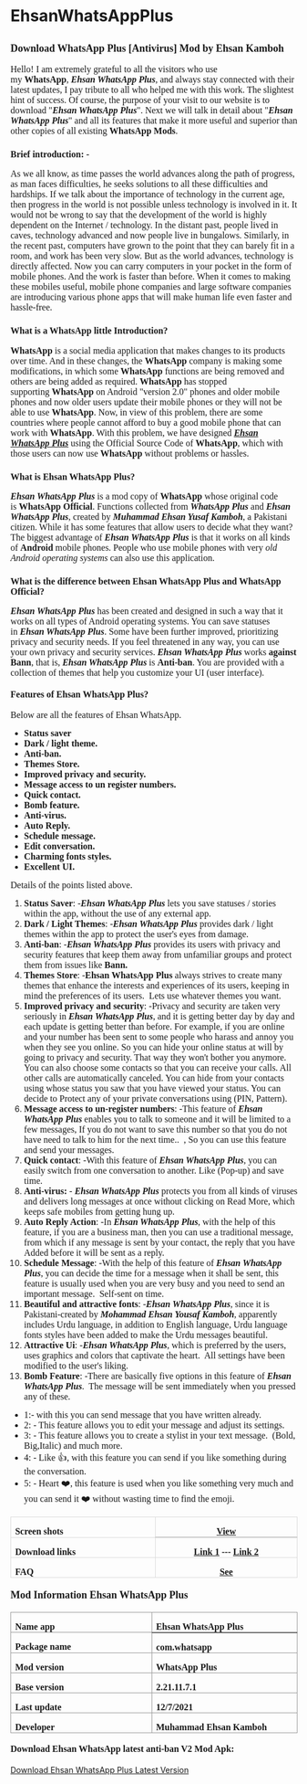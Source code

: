 # EhsanWhatsAppPlus

<h2><b style="font-family: Tajawal; font-size: large;">Download WhatsApp Plus [Antivirus] Mod by Ehsan Kamboh</b></h2><p class="MsoNormal"><span style="font-family: Tajawal; font-size: medium;">Hello! I am extremely grateful to all the visitors who use my<b>&nbsp;WhatsApp</b>,&nbsp;<b><i>Ehsan WhatsApp Plus</i></b>, and always stay connected with their latest updates, I pay tribute to all who helped me with this work. The slightest hint of success. Of course, the purpose of your visit to our website is to download "<b><i>Ehsan WhatsApp Plus</i></b>". Next we will talk in detail about "<b><i>Ehsan WhatsApp Plus</i></b>" and all its features that make it more useful and superior than other copies of all existing&nbsp;<b>WhatsApp Mods</b>.</span></p><h3><span style="font-family: Tajawal; font-size: medium;">Brief introduction: -</span></h3><p class="MsoNormal"><span style="font-family: Tajawal; font-size: medium;">As we all know, as time passes the world advances along the path of progress, as man faces difficulties, he seeks solutions to all these difficulties and hardships. If we talk about the importance of technology in the current age, then progress in the world is not possible unless technology is involved in it. It would not be wrong to say that the development of the world is highly dependent on the Internet / technology. In the distant past, people lived in caves, technology advanced and now people live in bungalows. Similarly, in the recent past, computers have grown to the point that they can barely fit in a room, and work has been very slow. But as the world advances, technology is directly affected. Now you can carry computers in your pocket in the form of mobile phones. And the work is faster than before. When it comes to making these mobiles useful, mobile phone companies and large software companies are introducing various phone apps that will make human life even faster and hassle-free.</span></p><h3><span style="font-family: Tajawal; font-size: medium;">What is a WhatsApp little Introduction?</span></h3><p class="MsoNormal"><span style="font-family: Tajawal; font-size: medium;"><b>WhatsApp</b>&nbsp;is a social media application that makes changes to its products over time. And in these changes, the&nbsp;<b>WhatsApp</b>&nbsp;company is making some modifications, in which some&nbsp;<b>WhatsApp&nbsp;</b>functions are being removed and others are being added as required.&nbsp;<b>WhatsApp&nbsp;</b>has stopped supporting&nbsp;<b>WhatsApp&nbsp;</b>on Android "version 2.0" phones and older mobile phones and now older users update their mobile phones or they will not be able to use&nbsp;<b>WhatsApp</b>. Now, in view of this problem, there are some countries where people cannot afford to buy a good mobile phone that can work with&nbsp;<b>WhatsApp</b>. With this problem, we have designed&nbsp;<b><u><i>Ehsan WhatsApp Plus</i></u></b>&nbsp;using the Official Source Code of&nbsp;<b>WhatsApp</b>, which with those users can now use&nbsp;<b>WhatsApp&nbsp;</b>without problems or hassles.</span></p><h3><span style="font-family: Tajawal; font-size: medium;">What is Ehsan WhatsApp Plus?</span></h3><p class="MsoNormal"><span style="font-family: Tajawal; font-size: medium;"><b><i>Ehsan WhatsApp Plus</i></b>&nbsp;is a mod copy of&nbsp;<b>WhatsApp&nbsp;</b>whose original code is&nbsp;<b>WhatsApp Official</b>. Functions collected from&nbsp;<b><i>WhatsApp Plus</i></b>&nbsp;and&nbsp;<b><i>Ehsan WhatsApp Plus</i></b>, created by&nbsp;<b><i>Muhammad Ehsan Yusaf Kamboh</i></b>, a Pakistani citizen. While it has some features that allow users to decide what they want? The biggest advantage of<b><i>&nbsp;Ehsan WhatsApp Plus</i></b>&nbsp;is that it works on all kinds of&nbsp;<b>Android</b>&nbsp;mobile phones. People who use mobile phones with very<i>&nbsp;old Android operating systems&nbsp;</i>can also use this application.</span></p><h3><span style="font-family: Tajawal; font-size: medium;">What is the difference between Ehsan WhatsApp Plus and WhatsApp Official?</span></h3><p class="MsoNormal"><span style="font-family: Tajawal; font-size: medium;"><b><i>Ehsan WhatsApp Plus</i></b>&nbsp;has been created and designed in such a way that it works on all types of Android operating systems. You can save statuses in&nbsp;<i><b>Ehsan WhatsApp Plus</b></i>. Some have been further improved, prioritizing privacy and security needs. If you feel threatened in any way, you can use your own privacy and security services.<b><i>&nbsp;Ehsan WhatsApp Plus</i></b>&nbsp;works&nbsp;<b>against Bann</b>, that is,&nbsp;<b><i>Ehsan WhatsApp Plus</i></b>&nbsp;is&nbsp;<b>Anti-ban</b>. You are provided with a collection of themes that help you customize your UI (user interface).</span></p><h4><span style="font-family: Tajawal; font-size: medium;">Features of Ehsan WhatsApp Plus?</span></h4><p class="MsoNormal"><span style="font-family: Tajawal; font-size: medium;">Below are all the features of Ehsan WhatsApp.</span></p><p class="MsoNormal"></p><ul><li><span style="font-family: Tajawal; font-size: medium;"><b>Status saver</b></span></li><li><span style="font-family: Tajawal; font-size: medium;"><b>Dark / light theme.</b></span></li><li><span style="font-family: Tajawal; font-size: medium;"><b>Anti-ban.</b></span></li><li><span style="font-family: Tajawal; font-size: medium;"><b>Themes Store.</b></span></li><li><span style="font-family: Tajawal; font-size: medium;"><b>Improved privacy and security.</b></span></li><li><span style="font-family: Tajawal; font-size: medium;"><b>Message access to un register numbers.</b></span></li><li><span style="font-family: Tajawal; font-size: medium;"><b>Quick contact.</b></span></li><li><span style="font-family: Tajawal; font-size: medium;"><b>Bomb feature.</b></span></li><li><span style="font-family: Tajawal; font-size: medium;"><b>Anti-virus.</b></span></li><li><span style="font-family: Tajawal; font-size: medium;"><b>Auto Reply.</b></span></li><li><span style="font-family: Tajawal; font-size: medium;"><b>Schedule message.</b></span></li><li><span style="font-family: Tajawal; font-size: medium;"><b>Edit conversation.</b></span></li><li><span style="font-family: Tajawal; font-size: medium;"><b>Charming fonts styles.</b></span></li><li><span style="font-family: Tajawal; font-size: medium;"><b>Excellent UI.</b></span></li></ul><p></p><p class="MsoNormal"><span style="font-family: Tajawal; font-size: medium;">Details of the points listed above.</span></p><p class="MsoNormal"></p><ol><li><span style="font-size: medium;"><span style="font-family: Tajawal;"><b>Status Saver</b>: -</span><span style="font-family: Tajawal;"><b><i>Ehsan WhatsApp Plus</i></b>&nbsp;lets you save statuses / stories within the app, without the use of any external app.</span></span></li><li><span style="font-size: medium;"><span style="font-family: Tajawal;"><b>Dark / Light Themes</b>: -</span><span style="font-family: Tajawal;"><i><b>Ehsan WhatsApp Plus</b></i>&nbsp;provides dark / light themes within the app to protect the user's eyes from damage.</span></span></li><li><span style="font-size: medium;"><span style="font-family: Tajawal;"><b>Anti-ban</b>: -</span><span style="font-family: Tajawal;"><b><i>Ehsan WhatsApp Plus</i></b>&nbsp;provides its users with privacy and security features that keep them away from unfamiliar groups and protect them from issues like&nbsp;<b>Bann.</b></span></span></li><li><span style="font-size: medium;"><span style="font-family: Tajawal;"><b>Themes Store</b>: -</span><span style="font-family: Tajawal;"><b>Ehsan WhatsApp Plus</b>&nbsp;always strives to create many themes that enhance the interests and experiences of its users, keeping in mind the preferences of its users.&nbsp; Lets use whatever themes you want.</span></span></li><li><span style="font-family: Tajawal; font-size: medium;"><b>Improved privacy and security</b>: -Privacy and security are taken very seriously in&nbsp;<b><i>Ehsan WhatsApp Plus</i></b>, and it is getting better day by day and each update is getting better than before. For example, if you are online and your number has been sent to some people who harass and annoy you when they see you online. So you can hide your online status at will by going to privacy and security. That way they won't bother you anymore. You can also choose some contacts so that you can receive your calls. All other calls are automatically canceled. You can hide from your contacts using whose status you saw that you have viewed your status. You can decide to Protect any of your private conversations using (PIN, Pattern).</span></li><li><span style="font-size: medium;"><span style="font-family: Tajawal;"><b>Message access to un-register numbers</b>: -</span><span style="font-family: Tajawal;">This feature of&nbsp;<b><i>Ehsan WhatsApp Plus</i></b>&nbsp;enables you to talk to someone and it will be limited to a few messages, If you do not want to save this number so that you do not have need to talk to him for the next time..&nbsp; , So you can use this feature and send your messages.</span></span></li><li><span style="font-size: medium;"><span style="font-family: Tajawal;"><b>Quick contact</b>: -</span><span style="font-family: Tajawal;">With this feature of&nbsp;<b><i>Ehsan WhatsApp Plus</i></b>, you can easily switch from one conversation to another. Like (Pop-up) and save time.</span></span></li><li><span style="font-size: medium;"><span style="font-family: Tajawal;"><b>Anti-virus:</b>&nbsp;-</span><span style="font-family: Tajawal;">&nbsp;<b><i>Ehsan WhatsApp Plus</i></b>&nbsp;protects you from all kinds of viruses and delivers long messages at once without clicking on Read More, which keeps safe mobiles from getting hung up.</span></span></li><li><span style="font-size: medium;"><span style="font-family: Tajawal;"><b>Auto Reply Action</b>: -</span><span style="font-family: Tajawal;">In<b><i>&nbsp;Ehsan WhatsApp Plus</i></b>, with the help of this feature, if you are a business man, then you can use a traditional message, from which if any message is sent by your contact, the reply that you have Added before it will be sent as a reply.</span></span></li><li><span style="font-size: medium;"><span style="font-family: Tajawal;"><b>Schedule Message</b>: -</span><span style="font-family: Tajawal;">With the help of this feature of&nbsp;<b><i>Ehsan WhatsApp Plus</i></b>, you can decide the time for a message when it shall be sent, this feature is usually used when you are very busy and you need to send an important message.&nbsp; Self-sent on time.</span></span></li><li><span style="font-size: medium;"><span style="font-family: Tajawal;"><b>Beautiful and attractive fonts</b>: -</span><span style="font-family: Tajawal;"><b><i>Ehsan WhatsApp Plus</i></b>, since it is Pakistani-created by&nbsp;<b><i>Mohammad Ehsan Yousaf Kamboh</i></b>, apparently includes Urdu language, in addition to English language, Urdu language fonts styles have been added to make the Urdu messages beautiful.</span></span></li><li><span style="font-size: medium;"><span style="font-family: Tajawal;"><b>Attractive Ui</b>: -</span><span style="font-family: Tajawal;"><b><i>Ehsan WhatsApp Plus</i></b>, which is preferred by the users, uses graphics and colors that captivate the heart.&nbsp; All settings have been modified to the user's liking.</span></span></li><li><span style="font-size: medium;"><span style="font-family: Tajawal;"><b>Bomb Feature</b>: -</span><span style="font-family: Tajawal;">There are basically five options in this feature of&nbsp;<b><i>Ehsan WhatsApp Plus</i></b>.&nbsp; The message will be sent immediately when you pressed any of these.</span></span></li></ol><p></p><p class="MsoNormal"></p><ul><li><span style="font-family: Tajawal; font-size: medium;">1:- with this you can send message that you have written already.</span></li><li><span style="font-family: Tajawal; font-size: medium;">2: - This feature allows you to edit your message and adjust its settings.</span></li><li><span style="font-family: Tajawal; font-size: medium;">3: - This feature allows you to create a stylist in your text message.&nbsp; (Bold, Big,Italic) and much more.</span></li><li><span style="font-family: Tajawal; font-size: medium;">4: - Like 👍, with this feature you can send if you like something during the conversation.</span></li><li><span style="font-family: Tajawal; font-size: medium;">5: - Heart ❤️, this feature is used when you like something very much and you can send it ❤️ without wasting time to find the emoji.</span></li></ul><div align="center"><table border="1" cellpadding="0" cellspacing="0" class="MsoTable15Grid1LightAccent3" style="border-collapse: collapse; border: none; mso-border-alt: solid #DBDBDB .5pt; mso-border-themecolor: accent3; mso-border-themetint: 102; mso-padding-alt: 0in 5.4pt 0in 5.4pt; mso-yfti-tbllook: 1184;"><tbody><tr style="height: 16.65pt; mso-yfti-firstrow: yes; mso-yfti-irow: -1; mso-yfti-lastfirstrow: yes;"><td style="border-bottom: solid #C9C9C9 1.5pt; border: 1pt solid rgb(219, 219, 219); height: 16.65pt; mso-border-alt: solid #DBDBDB .5pt; mso-border-bottom-alt: solid #C9C9C9 1.5pt; mso-border-bottom-themecolor: accent3; mso-border-bottom-themetint: 153; mso-border-themecolor: accent3; mso-border-themetint: 102; padding: 0in 5.4pt; width: 201.55pt;" valign="top" width="269"><p class="MsoNormal" style="margin-bottom: 0in; mso-yfti-cnfc: 5;"><span style="font-family: Tajawal; font-size: medium;"><b>Screen shots<o:p></o:p></b></span></p></td><td style="border-bottom: 1.5pt solid rgb(201, 201, 201); border-left: none; border-right: 1pt solid rgb(219, 219, 219); border-top: 1pt solid rgb(219, 219, 219); height: 16.65pt; mso-border-alt: solid #DBDBDB .5pt; mso-border-bottom-alt: solid #C9C9C9 1.5pt; mso-border-bottom-themecolor: accent3; mso-border-bottom-themetint: 153; mso-border-left-alt: solid #DBDBDB .5pt; mso-border-left-themecolor: accent3; mso-border-left-themetint: 102; mso-border-right-themecolor: accent3; mso-border-right-themetint: 102; mso-border-themecolor: accent3; mso-border-themetint: 102; mso-border-top-themecolor: accent3; mso-border-top-themetint: 102; padding: 0in 5.4pt; width: 201.55pt;" valign="top" width="269"><p align="center" class="MsoNormal" style="margin-bottom: 0in; mso-yfti-cnfc: 1; text-align: center;"><span style="font-family: Tajawal; font-size: medium;"><b><a href="https://www.3hsan.com/p/screenshots-ehsan-whatsapp-plus.html" rel="nofollow" target="_blank">View</a><o:p></o:p></b></span></p></td></tr><tr style="height: 16.65pt; mso-yfti-irow: 0;"><td style="border-top: none; border: 1pt solid rgb(219, 219, 219); height: 16.65pt; mso-border-alt: solid #DBDBDB .5pt; mso-border-themecolor: accent3; mso-border-themetint: 102; mso-border-top-alt: solid #DBDBDB .5pt; mso-border-top-themecolor: accent3; mso-border-top-themetint: 102; padding: 0in 5.4pt; width: 201.55pt;" valign="top" width="269"><p class="MsoNormal" style="margin-bottom: 0in; mso-yfti-cnfc: 4;"><span style="font-family: Tajawal; font-size: medium;"><b>Download links<o:p></o:p></b></span></p></td><td style="border-bottom: 1pt solid rgb(219, 219, 219); border-left: none; border-right: 1pt solid rgb(219, 219, 219); border-top: none; height: 16.65pt; mso-border-alt: solid #DBDBDB .5pt; mso-border-bottom-themecolor: accent3; mso-border-bottom-themetint: 102; mso-border-left-alt: solid #DBDBDB .5pt; mso-border-left-themecolor: accent3; mso-border-left-themetint: 102; mso-border-right-themecolor: accent3; mso-border-right-themetint: 102; mso-border-themecolor: accent3; mso-border-themetint: 102; mso-border-top-alt: solid #DBDBDB .5pt; mso-border-top-themecolor: accent3; mso-border-top-themetint: 102; padding: 0in 5.4pt; width: 201.55pt;" valign="top" width="269"><p align="center" class="MsoNormal" style="margin-bottom: 0in; text-align: center;"><span style="font-family: Tajawal; font-size: medium;"><b><a href=" https://www.mediafire.com/download/7jhgwb6h0ffmqc9" rel="nofollow" target="_blank">Link 1</a>&nbsp;---&nbsp;<a href=" https://www.mediafire.com/download/7jhgwb6h0ffmqc9" rel="nofollow" target="_blank">Link 2</a><o:p></o:p></b></span></p></td></tr><tr style="height: 16.65pt; mso-yfti-irow: 1; mso-yfti-lastrow: yes;"><td style="border-top: none; border: 1pt solid rgb(219, 219, 219); height: 16.65pt; mso-border-alt: solid #DBDBDB .5pt; mso-border-themecolor: accent3; mso-border-themetint: 102; mso-border-top-alt: solid #DBDBDB .5pt; mso-border-top-themecolor: accent3; mso-border-top-themetint: 102; padding: 0in 5.4pt; width: 201.55pt;" valign="top" width="269"><p class="MsoNormal" style="margin-bottom: 0in; mso-yfti-cnfc: 4;"><span style="font-family: Tajawal; font-size: medium;"><b>FAQ<o:p></o:p></b></span></p></td><td style="border-bottom: 1pt solid rgb(219, 219, 219); border-left: none; border-right: 1pt solid rgb(219, 219, 219); border-top: none; height: 16.65pt; mso-border-alt: solid #DBDBDB .5pt; mso-border-bottom-themecolor: accent3; mso-border-bottom-themetint: 102; mso-border-left-alt: solid #DBDBDB .5pt; mso-border-left-themecolor: accent3; mso-border-left-themetint: 102; mso-border-right-themecolor: accent3; mso-border-right-themetint: 102; mso-border-themecolor: accent3; mso-border-themetint: 102; mso-border-top-alt: solid #DBDBDB .5pt; mso-border-top-themecolor: accent3; mso-border-top-themetint: 102; padding: 0in 5.4pt; width: 201.55pt;" valign="top" width="269"><p align="center" class="MsoNormal" style="margin-bottom: 0in; text-align: center;"><span style="font-family: Tajawal; font-size: medium;"><b><u><a href="https://www.3hsan.com/2021/06/ehsan-whatsapp-plus-mod-apk.html#Target14" rel="nofollow">See</a></u></b><o:p></o:p></span></p></td></tr></tbody></table></div><h4><span style="font-family: Tajawal; font-size: large;">Mod Information Ehsan WhatsApp Plus</span></h4><div align="center"><table border="1" cellpadding="0" cellspacing="0" class="MsoTable15Grid1Light" style="border-collapse: collapse; border: none; mso-border-alt: solid #999999 .5pt; mso-border-themecolor: text1; mso-border-themetint: 102; mso-padding-alt: 0in 5.4pt 0in 5.4pt; mso-yfti-tbllook: 1184;"><tbody><tr style="height: 24.85pt; mso-yfti-firstrow: yes; mso-yfti-irow: -1; mso-yfti-lastfirstrow: yes;"><td style="border-bottom: solid #666666 1.5pt; border: 1pt solid rgb(153, 153, 153); height: 24.85pt; mso-border-alt: solid #999999 .5pt; mso-border-bottom-alt: solid #666666 1.5pt; mso-border-bottom-themecolor: text1; mso-border-bottom-themetint: 153; mso-border-themecolor: text1; mso-border-themetint: 102; padding: 0in 5.4pt; width: 220.7pt;" valign="top" width="294"><p class="MsoNormal" style="margin-bottom: 0in; mso-yfti-cnfc: 5;"><b><span style="font-family: Tajawal; font-size: medium;">Name app<o:p></o:p></span></b></p></td><td style="border-bottom: 1.5pt solid rgb(102, 102, 102); border-left: none; border-right: 1pt solid rgb(153, 153, 153); border-top: 1pt solid rgb(153, 153, 153); height: 24.85pt; mso-border-alt: solid #999999 .5pt; mso-border-bottom-alt: solid #666666 1.5pt; mso-border-bottom-themecolor: text1; mso-border-bottom-themetint: 153; mso-border-left-alt: solid #999999 .5pt; mso-border-left-themecolor: text1; mso-border-left-themetint: 102; mso-border-right-themecolor: text1; mso-border-right-themetint: 102; mso-border-themecolor: text1; mso-border-themetint: 102; mso-border-top-themecolor: text1; mso-border-top-themetint: 102; padding: 0in 5.4pt; width: 220.7pt;" valign="top" width="294"><p class="MsoNormal" style="margin-bottom: 0in; mso-yfti-cnfc: 1;"><b><span style="font-family: Tajawal; font-size: medium;">Ehsan WhatsApp Plus<o:p></o:p></span></b></p></td></tr><tr style="height: 24.85pt; mso-yfti-irow: 0;"><td style="border-top: none; border: 1pt solid rgb(153, 153, 153); height: 24.85pt; mso-border-alt: solid #999999 .5pt; mso-border-themecolor: text1; mso-border-themetint: 102; mso-border-top-alt: solid #999999 .5pt; mso-border-top-themecolor: text1; mso-border-top-themetint: 102; padding: 0in 5.4pt; width: 220.7pt;" valign="top" width="294"><p class="MsoNormal" style="margin-bottom: 0in; mso-yfti-cnfc: 4;"><b><span style="font-family: Tajawal; font-size: medium;">Package name<o:p></o:p></span></b></p></td><td style="border-bottom: 1pt solid rgb(153, 153, 153); border-left: none; border-right: 1pt solid rgb(153, 153, 153); border-top: none; height: 24.85pt; mso-border-alt: solid #999999 .5pt; mso-border-bottom-themecolor: text1; mso-border-bottom-themetint: 102; mso-border-left-alt: solid #999999 .5pt; mso-border-left-themecolor: text1; mso-border-left-themetint: 102; mso-border-right-themecolor: text1; mso-border-right-themetint: 102; mso-border-themecolor: text1; mso-border-themetint: 102; mso-border-top-alt: solid #999999 .5pt; mso-border-top-themecolor: text1; mso-border-top-themetint: 102; padding: 0in 5.4pt; width: 220.7pt;" valign="top" width="294"><p class="MsoNormal" style="margin-bottom: 0in;"><b><span style="font-family: Tajawal; font-size: medium;">com.whatsapp<o:p></o:p></span></b></p></td></tr><tr style="height: 26.05pt; mso-yfti-irow: 1;"><td style="border-top: none; border: 1pt solid rgb(153, 153, 153); height: 26.05pt; mso-border-alt: solid #999999 .5pt; mso-border-themecolor: text1; mso-border-themetint: 102; mso-border-top-alt: solid #999999 .5pt; mso-border-top-themecolor: text1; mso-border-top-themetint: 102; padding: 0in 5.4pt; width: 220.7pt;" valign="top" width="294"><p class="MsoNormal" style="margin-bottom: 0in; mso-yfti-cnfc: 4;"><b><span style="font-family: Tajawal; font-size: medium;">Mod version<o:p></o:p></span></b></p></td><td style="border-bottom: 1pt solid rgb(153, 153, 153); border-left: none; border-right: 1pt solid rgb(153, 153, 153); border-top: none; height: 26.05pt; mso-border-alt: solid #999999 .5pt; mso-border-bottom-themecolor: text1; mso-border-bottom-themetint: 102; mso-border-left-alt: solid #999999 .5pt; mso-border-left-themecolor: text1; mso-border-left-themetint: 102; mso-border-right-themecolor: text1; mso-border-right-themetint: 102; mso-border-themecolor: text1; mso-border-themetint: 102; mso-border-top-alt: solid #999999 .5pt; mso-border-top-themecolor: text1; mso-border-top-themetint: 102; padding: 0in 5.4pt; width: 220.7pt;" valign="top" width="294"><p class="MsoNormal" style="margin-bottom: 0in;"><b><span style="font-family: Tajawal; font-size: medium;">WhatsApp Plus<o:p></o:p></span></b></p></td></tr><tr style="height: 24.85pt; mso-yfti-irow: 2;"><td style="border-top: none; border: 1pt solid rgb(153, 153, 153); height: 24.85pt; mso-border-alt: solid #999999 .5pt; mso-border-themecolor: text1; mso-border-themetint: 102; mso-border-top-alt: solid #999999 .5pt; mso-border-top-themecolor: text1; mso-border-top-themetint: 102; padding: 0in 5.4pt; width: 220.7pt;" valign="top" width="294"><p class="MsoNormal" style="margin-bottom: 0in; mso-yfti-cnfc: 4;"><b><span style="font-family: Tajawal; font-size: medium;">Base version<o:p></o:p></span></b></p></td><td style="border-bottom: 1pt solid rgb(153, 153, 153); border-left: none; border-right: 1pt solid rgb(153, 153, 153); border-top: none; height: 24.85pt; mso-border-alt: solid #999999 .5pt; mso-border-bottom-themecolor: text1; mso-border-bottom-themetint: 102; mso-border-left-alt: solid #999999 .5pt; mso-border-left-themecolor: text1; mso-border-left-themetint: 102; mso-border-right-themecolor: text1; mso-border-right-themetint: 102; mso-border-themecolor: text1; mso-border-themetint: 102; mso-border-top-alt: solid #999999 .5pt; mso-border-top-themecolor: text1; mso-border-top-themetint: 102; padding: 0in 5.4pt; width: 220.7pt;" valign="top" width="294"><p class="MsoNormal" style="margin-bottom: 0in;"><b><span style="font-family: Tajawal; font-size: medium;">2.21.11.7.1<o:p></o:p></span></b></p></td></tr><tr style="height: 24.85pt; mso-yfti-irow: 3;"><td style="border-top: none; border: 1pt solid rgb(153, 153, 153); height: 24.85pt; mso-border-alt: solid #999999 .5pt; mso-border-themecolor: text1; mso-border-themetint: 102; mso-border-top-alt: solid #999999 .5pt; mso-border-top-themecolor: text1; mso-border-top-themetint: 102; padding: 0in 5.4pt; width: 220.7pt;" valign="top" width="294"><p class="MsoNormal" style="margin-bottom: 0in; mso-yfti-cnfc: 4;"><b><span style="font-family: Tajawal; font-size: medium;">Last update<o:p></o:p></span></b></p></td><td style="border-bottom: 1pt solid rgb(153, 153, 153); border-left: none; border-right: 1pt solid rgb(153, 153, 153); border-top: none; height: 24.85pt; mso-border-alt: solid #999999 .5pt; mso-border-bottom-themecolor: text1; mso-border-bottom-themetint: 102; mso-border-left-alt: solid #999999 .5pt; mso-border-left-themecolor: text1; mso-border-left-themetint: 102; mso-border-right-themecolor: text1; mso-border-right-themetint: 102; mso-border-themecolor: text1; mso-border-themetint: 102; mso-border-top-alt: solid #999999 .5pt; mso-border-top-themecolor: text1; mso-border-top-themetint: 102; padding: 0in 5.4pt; width: 220.7pt;" valign="top" width="294"><p class="MsoNormal" style="margin-bottom: 0in;"><b><span style="font-family: Tajawal; font-size: medium;">12/7/2021<o:p></o:p></span></b></p></td></tr><tr style="height: 23.8pt; mso-yfti-irow: 4; mso-yfti-lastrow: yes;"><td style="border-top: none; border: 1pt solid rgb(153, 153, 153); height: 23.8pt; mso-border-alt: solid #999999 .5pt; mso-border-themecolor: text1; mso-border-themetint: 102; mso-border-top-alt: solid #999999 .5pt; mso-border-top-themecolor: text1; mso-border-top-themetint: 102; padding: 0in 5.4pt; width: 220.7pt;" valign="top" width="294"><p class="MsoNormal" style="margin-bottom: 0in; mso-yfti-cnfc: 4;"><b><span style="font-family: Tajawal; font-size: medium;">Developer<o:p></o:p></span></b></p></td><td style="border-bottom: 1pt solid rgb(153, 153, 153); border-left: none; border-right: 1pt solid rgb(153, 153, 153); border-top: none; height: 23.8pt; mso-border-alt: solid #999999 .5pt; mso-border-bottom-themecolor: text1; mso-border-bottom-themetint: 102; mso-border-left-alt: solid #999999 .5pt; mso-border-left-themecolor: text1; mso-border-left-themetint: 102; mso-border-right-themecolor: text1; mso-border-right-themetint: 102; mso-border-themecolor: text1; mso-border-themetint: 102; mso-border-top-alt: solid #999999 .5pt; mso-border-top-themecolor: text1; mso-border-top-themetint: 102; padding: 0in 5.4pt; width: 220.7pt;" valign="top" width="294"><p class="MsoNormal" style="margin-bottom: 0in;"><b><span style="font-family: Tajawal; font-size: medium;">Muhammad Ehsan Kamboh<o:p></o:p></span></b></p></td></tr></tbody></table></div><h4><span style="font-family: Tajawal; font-size: medium;">Download Ehsan WhatsApp latest anti-ban V2 Mod Apk:</span></h4>

<p><a href="https://www.3hsan.com/2021/06/ehsan-whatsapp-plus-mod-apk.html" target="_blank">Download Ehsan WhatsApp Plus Latest Version</a></p>
